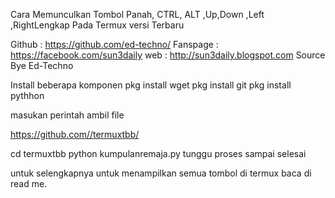 Cara Memunculkan Tombol Panah, CTRL, ALT ,Up,Down ,Left ,RightLengkap Pada Termux versi Terbaru


<!---[Sumber Coding Source Create Bye]-->
Github : https://github.com/ed-techno/
Fanspage :  https://facebook.com/sun3daily
web : http://sun3daily.blogspot.com
Source Bye Ed-Techno
<!---[Sumber Coding Source Create Bye]-->



Install beberapa komponen
pkg install wget
pkg install git
pkg install pythhon


masukan perintah ambil file

https://github.com//termuxtbb/

cd termuxtbb
python kumpulanremaja.py
tunggu proses sampai selesai

untuk selengkapnya untuk menampilkan semua tombol di termux baca di read me.
